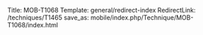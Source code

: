 Title: MOB-T1068
Template: general/redirect-index
RedirectLink: /techniques/T1465
save_as: mobile/index.php/Technique/MOB-T1068/index.html